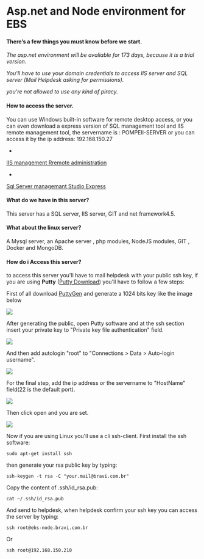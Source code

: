 # Asp.net and Node environment for EBS

#### There’s a few things you must know before we start.




*The asp.net environment will be avaliable for 173 days, because it is a trial version.*


*You'll have to use your domain credentials to  access IIS server and SQL server (Mail Helpdesk asking for permissions).*


*you're not allowed to use any kind of piracy.*

#### How to access the server.

You can use Windows built-in software for remote desktop access, or you can even download a express version of SQL management tool and IIS remote management tool, the servername is : POMPEII-SERVER or you can access it by the ip address: 192.168.150.27



* 
[IIS management Rremote administration](http://www.microsoft.com/en-us/download/details.aspx?id=41177)


* 
[Sql Server managemant Studio Express](http://www.microsoft.com/en-us/download/details.aspx?id=8961)

####  What do we have in this server?

This server has a SQL server, IIS server, GIT and net framework4.5.

#### What about the linux server?

A Mysql server, an Apache server , php modules, NodeJS modules, GIT , Docker and MongoDB.

#### How do i Access this server?

to access this server you'll have to  mail helpdesk with your public  ssh key, if you are using **Putty** ([Putty Download](http://the.earth.li/~sgtatham/putty/latest/x86/putty.exe)) you'll have to follow a few steps:

First of all download [PuttyGen](http://the.earth.li/~sgtatham/putty/latest/x86/puttygen.exe)
and generate a 1024 bits key like the image below

![](https://fbcdn-sphotos-g-a.akamaihd.net/hphotos-ak-xpa1/v/t1.0-9/10923627_921873291178791_5184804320464515594_n.jpg?oh=6819f19ec264efe57c2203c8883e875b&oe=5522539F&__gda__=1432331303_25cc43c0ae4cfffb183cb52a09d7d9f8)

After generating the public, open Putty software and at the ssh section insert your private key to "Private key file authentication" field.



![](https://fbcdn-sphotos-d-a.akamaihd.net/hphotos-ak-xpf1/v/t1.0-9/10406512_921878334511620_6985504713214886103_n.jpg?oh=4832f771a3177c0bb767d53444074b89&oe=5563EF8B&__gda__=1428469217_b31d01f4f9c9f085861560a418a5e921)


And then add  autologin "root" to "Connections > Data > Auto-login username".



![](https://scontent-a-gru.xx.fbcdn.net/hphotos-prn2/v/t1.0-9/10931333_921873294512124_2546614696336870759_n.jpg?oh=b5a3fbc4c48f04af8120c6c30193914e&oe=55281DED)

For the final step, add the ip address or the servername to "HostName" field(22 is the default port).


![](https://scontent-b-gru.xx.fbcdn.net/hphotos-xpf1/v/t1.0-9/10456036_921025871263533_6888076615864975161_n.jpg?oh=f12067db48196a226e368039d5d0e987&oe=55667D7B)

Then click open and you are set.

![](https://fbcdn-sphotos-d-a.akamaihd.net/hphotos-ak-xap1/v/t1.0-9/p75x225/10923234_920856041280516_3608805919538511181_n.jpg?oh=1bbb9b32fd864dfebaafc52752bd8bda&oe=555CA23D&__gda__=1428610580_806b8f695c971fac24e8f8229861fa3d)

Now if you are using Linux you'll use a cli ssh-client.
First install the ssh software:

```sudo apt-get install ssh```


then generate your rsa public key by typing:

```ssh-keygen -t rsa -C "your.mail@bravi.com.br"```

Copy the content of .ssh/id_rsa.pub:

```cat ~/.ssh/id_rsa.pub```

And send to helpdesk, when helpdesk confirm your ssh key you can access the server by typing:

```ssh root@ebs-node.bravi.com.br```

Or

```ssh root@192.168.150.210```











    






